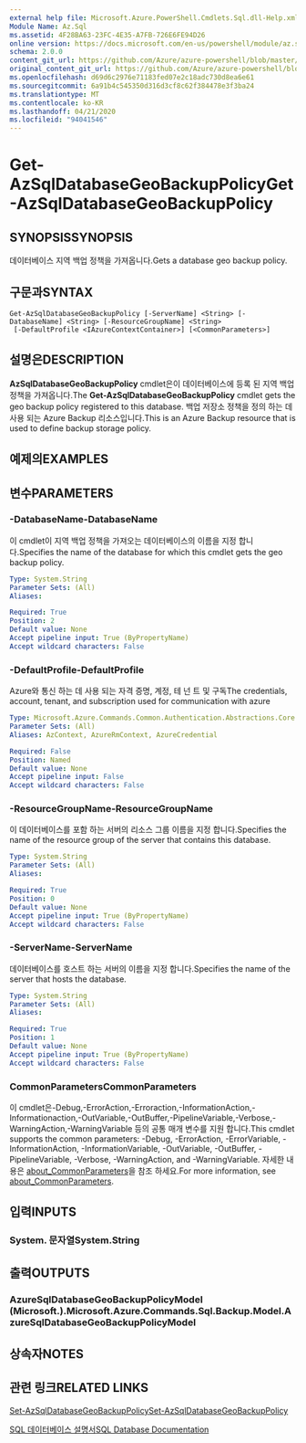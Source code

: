 ```yaml
---
external help file: Microsoft.Azure.PowerShell.Cmdlets.Sql.dll-Help.xml
Module Name: Az.Sql
ms.assetid: 4F28BA63-23FC-4E35-A7FB-726E6FE94D26
online version: https://docs.microsoft.com/en-us/powershell/module/az.sql/get-azsqldatabasegeobackuppolicy
schema: 2.0.0
content_git_url: https://github.com/Azure/azure-powershell/blob/master/src/Sql/Sql/help/Get-AzSqlDatabaseGeoBackupPolicy.md
original_content_git_url: https://github.com/Azure/azure-powershell/blob/master/src/Sql/Sql/help/Get-AzSqlDatabaseGeoBackupPolicy.md
ms.openlocfilehash: d69d6c2976e71183fed07e2c18adc730d8ea6e61
ms.sourcegitcommit: 6a91b4c545350d316d3cf8c62f384478e3f3ba24
ms.translationtype: MT
ms.contentlocale: ko-KR
ms.lasthandoff: 04/21/2020
ms.locfileid: "94041546"
---
```

# <span data-ttu-id="e2361-101">Get-AzSqlDatabaseGeoBackupPolicy</span><span class="sxs-lookup"><span data-stu-id="e2361-101">Get-AzSqlDatabaseGeoBackupPolicy</span></span>

## <span data-ttu-id="e2361-102">SYNOPSIS</span><span class="sxs-lookup"><span data-stu-id="e2361-102">SYNOPSIS</span></span>
<span data-ttu-id="e2361-103">데이터베이스 지역 백업 정책을 가져옵니다.</span><span class="sxs-lookup"><span data-stu-id="e2361-103">Gets a database geo backup policy.</span></span>

## <span data-ttu-id="e2361-104">구문과</span><span class="sxs-lookup"><span data-stu-id="e2361-104">SYNTAX</span></span>

```
Get-AzSqlDatabaseGeoBackupPolicy [-ServerName] <String> [-DatabaseName] <String> [-ResourceGroupName] <String>
 [-DefaultProfile <IAzureContextContainer>] [<CommonParameters>]
```

## <span data-ttu-id="e2361-105">설명은</span><span class="sxs-lookup"><span data-stu-id="e2361-105">DESCRIPTION</span></span>
<span data-ttu-id="e2361-106">**AzSqlDatabaseGeoBackupPolicy** cmdlet은이 데이터베이스에 등록 된 지역 백업 정책을 가져옵니다.</span><span class="sxs-lookup"><span data-stu-id="e2361-106">The **Get-AzSqlDatabaseGeoBackupPolicy** cmdlet gets the geo backup policy registered to this database.</span></span>
<span data-ttu-id="e2361-107">백업 저장소 정책을 정의 하는 데 사용 되는 Azure Backup 리소스입니다.</span><span class="sxs-lookup"><span data-stu-id="e2361-107">This is an Azure Backup resource that is used to define backup storage policy.</span></span>

## <span data-ttu-id="e2361-108">예제의</span><span class="sxs-lookup"><span data-stu-id="e2361-108">EXAMPLES</span></span>

## <span data-ttu-id="e2361-109">변수</span><span class="sxs-lookup"><span data-stu-id="e2361-109">PARAMETERS</span></span>

### <span data-ttu-id="e2361-110">-DatabaseName</span><span class="sxs-lookup"><span data-stu-id="e2361-110">-DatabaseName</span></span>
<span data-ttu-id="e2361-111">이 cmdlet이 지역 백업 정책을 가져오는 데이터베이스의 이름을 지정 합니다.</span><span class="sxs-lookup"><span data-stu-id="e2361-111">Specifies the name of the database for which this cmdlet gets the geo backup policy.</span></span>

```yaml
Type: System.String
Parameter Sets: (All)
Aliases:

Required: True
Position: 2
Default value: None
Accept pipeline input: True (ByPropertyName)
Accept wildcard characters: False
```

### <span data-ttu-id="e2361-112">-DefaultProfile</span><span class="sxs-lookup"><span data-stu-id="e2361-112">-DefaultProfile</span></span>
<span data-ttu-id="e2361-113">Azure와 통신 하는 데 사용 되는 자격 증명, 계정, 테 넌 트 및 구독</span><span class="sxs-lookup"><span data-stu-id="e2361-113">The credentials, account, tenant, and subscription used for communication with azure</span></span>

```yaml
Type: Microsoft.Azure.Commands.Common.Authentication.Abstractions.Core.IAzureContextContainer
Parameter Sets: (All)
Aliases: AzContext, AzureRmContext, AzureCredential

Required: False
Position: Named
Default value: None
Accept pipeline input: False
Accept wildcard characters: False
```

### <span data-ttu-id="e2361-114">-ResourceGroupName</span><span class="sxs-lookup"><span data-stu-id="e2361-114">-ResourceGroupName</span></span>
<span data-ttu-id="e2361-115">이 데이터베이스를 포함 하는 서버의 리소스 그룹 이름을 지정 합니다.</span><span class="sxs-lookup"><span data-stu-id="e2361-115">Specifies the name of the resource group of the server that contains this database.</span></span>

```yaml
Type: System.String
Parameter Sets: (All)
Aliases:

Required: True
Position: 0
Default value: None
Accept pipeline input: True (ByPropertyName)
Accept wildcard characters: False
```

### <span data-ttu-id="e2361-116">-ServerName</span><span class="sxs-lookup"><span data-stu-id="e2361-116">-ServerName</span></span>
<span data-ttu-id="e2361-117">데이터베이스를 호스트 하는 서버의 이름을 지정 합니다.</span><span class="sxs-lookup"><span data-stu-id="e2361-117">Specifies the name of the server that hosts the database.</span></span>

```yaml
Type: System.String
Parameter Sets: (All)
Aliases:

Required: True
Position: 1
Default value: None
Accept pipeline input: True (ByPropertyName)
Accept wildcard characters: False
```

### <span data-ttu-id="e2361-118">CommonParameters</span><span class="sxs-lookup"><span data-stu-id="e2361-118">CommonParameters</span></span>
<span data-ttu-id="e2361-119">이 cmdlet은-Debug,-ErrorAction,-Erroraction,-InformationAction,-Informationaction,-OutVariable,-OutBuffer,-PipelineVariable,-Verbose,-WarningAction,-WarningVariable 등의 공통 매개 변수를 지원 합니다.</span><span class="sxs-lookup"><span data-stu-id="e2361-119">This cmdlet supports the common parameters: -Debug, -ErrorAction, -ErrorVariable, -InformationAction, -InformationVariable, -OutVariable, -OutBuffer, -PipelineVariable, -Verbose, -WarningAction, and -WarningVariable.</span></span> <span data-ttu-id="e2361-120">자세한 내용은 [about_CommonParameters](http://go.microsoft.com/fwlink/?LinkID=113216)을 참조 하세요.</span><span class="sxs-lookup"><span data-stu-id="e2361-120">For more information, see [about_CommonParameters](http://go.microsoft.com/fwlink/?LinkID=113216).</span></span>

## <span data-ttu-id="e2361-121">입력</span><span class="sxs-lookup"><span data-stu-id="e2361-121">INPUTS</span></span>

### <span data-ttu-id="e2361-122">System. 문자열</span><span class="sxs-lookup"><span data-stu-id="e2361-122">System.String</span></span>

## <span data-ttu-id="e2361-123">출력</span><span class="sxs-lookup"><span data-stu-id="e2361-123">OUTPUTS</span></span>

### <span data-ttu-id="e2361-124">AzureSqlDatabaseGeoBackupPolicyModel (Microsoft.).</span><span class="sxs-lookup"><span data-stu-id="e2361-124">Microsoft.Azure.Commands.Sql.Backup.Model.AzureSqlDatabaseGeoBackupPolicyModel</span></span>

## <span data-ttu-id="e2361-125">상속자</span><span class="sxs-lookup"><span data-stu-id="e2361-125">NOTES</span></span>

## <span data-ttu-id="e2361-126">관련 링크</span><span class="sxs-lookup"><span data-stu-id="e2361-126">RELATED LINKS</span></span>

[<span data-ttu-id="e2361-127">Set-AzSqlDatabaseGeoBackupPolicy</span><span class="sxs-lookup"><span data-stu-id="e2361-127">Set-AzSqlDatabaseGeoBackupPolicy</span></span>](./Set-AzSqlDatabaseGeoBackupPolicy.md)

[<span data-ttu-id="e2361-128">SQL 데이터베이스 설명서</span><span class="sxs-lookup"><span data-stu-id="e2361-128">SQL Database Documentation</span></span>](https://docs.microsoft.com/azure/sql-database/)
